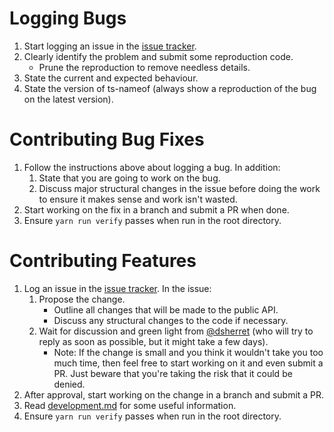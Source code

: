 # Logging Bugs

1. Start logging an issue in the [issue tracker](https://github.com/dsherret/ts-nameof/issues).
1. Clearly identify the problem and submit some reproduction code.
    * Prune the reproduction to remove needless details.
1. State the current and expected behaviour.
1. State the version of ts-nameof (always show a reproduction of the bug on the latest version).

# Contributing Bug Fixes

1. Follow the instructions above about logging a bug. In addition:
    1. State that you are going to work on the bug.
    1. Discuss major structural changes in the issue before doing the work to ensure it makes sense and work isn't wasted.
1. Start working on the fix in a branch and submit a PR when done.
1. Ensure `yarn run verify` passes when run in the root directory.

# Contributing Features

1. Log an issue in the [issue tracker](https://github.com/dsherret/ts-nameof/issues). In the issue:
    1. Propose the change.
        * Outline all changes that will be made to the public API.
        * Discuss any structural changes to the code if necessary.
    1. Wait for discussion and green light from [@dsherret](https://github.com/dsherret) (who will try to reply as soon as possible, but it might take a few days).
        * Note: If the change is small and you think it wouldn't take you too much time, then feel free to start working on it and even submit a PR. Just beware that you're taking the risk that it could be denied.
1. After approval, start working on the change in a branch and submit a PR.
1. Read [development.md](development.md) for some useful information.
1. Ensure `yarn run verify` passes when run in the root directory.
